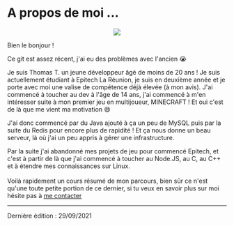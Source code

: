 # A propos de moi ...

<p align="center">
    <img src="https://github-readme-stats.vercel.app/api?username=Twixer10&show_icons=true&count_private=true&theme=dark"/>
</p>

Bien le bonjour !

Ce git est assez récent, j'ai eu des problèmes avec l'ancien :sob:

Je suis Thomas T. un jeune développeur âgé de moins de 20 ans !
Je suis actuellement étudiant à Epitech La Réunion, je suis en deuxième année et je porte avec moi une valise de compétence déjà élevée (à mon avis).
J'ai commencé à toucher au dev à l'âge de 14 ans, j'ai commencé à m'en intéresser suite à mon premier jeu en multijoueur, MINECRAFT ! Et oui c'est de là que me vient ma motivation :smile:

J'ai donc commencé par du Java ajouté à ça un peu de MySQL puis par la suite du Redis pour encore plus de rapidité ! Et ça nous donne un beau serveur, là où j'ai un peu appris à gérer une infrastructure.

Par la suite j'ai abandonné mes projets de jeu pour commencé Epitech, et c'est à partir de là que j'ai commencé à toucher au Node.JS, au C, au C++ et à étendre mes connaissances sur Linux.  
<br>
Voilà rapidement un cours résumé de mon parcours, bien sûr ce n'est qu'une toute petite portion de ce dernier, si tu veux en savoir plus sur moi hésite pas à [me contacter](mailto:tom.26.tec@gmail.com) 

-----

Dernière édition : 29/09/2021
